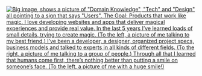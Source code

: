 [![Big image, shows a picture of "Domain Knowledge", "Tech" and "Design" all pointing to a sign that says "Users". The Goal: Products that work like magic. I love developing websites and apps that deliver magical experiences and provide real value. In the last 5 years I’ve learned loads of small details, trying to create magic. (To the left, a picture of me talking to my best friend.) I’ve been a developer, a designer, organized project specs, business models and talked to experts in all kinds of different fields. (To the right, a picture of me talking to a group of people.) Through all that I learned that humans come first, there’s nothing better than putting a smile on someone’s face. (To the left, a picture of me with a huge smile!)](arjunkalburgiimage.png)](https://www.arjunkalburgi.com)
